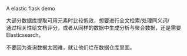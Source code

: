 A elastic flask demo

大部分数据库提取可用元素时比较低效，想要进行全文检索/处理同义词/  
通过相关性给文档评分，或者从同样的数据中生成分析与聚合数据，还是需要Elasticsearch。

不要因为查询数据太困难，就让他们烂在数据仓库里面。